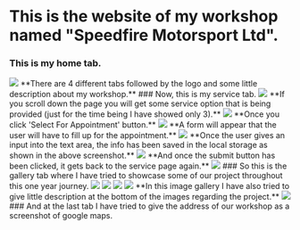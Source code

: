 # This is the website of my workshop named "Speedfire Motorsport Ltd".
### This is my home tab.
<img src="sc_home.png">
**There are 4 different tabs followed by the logo and some little description about my workshop.**
### Now, this is my service tab.
<img src="sc_sr1.png">
**If you scroll down the page you will get some service option that is being provided (just for the time being I have showed only 3).**
<img src="sc_sr2.png">
**Once you click 'Select For Appointment' button.**
<img src="sc_form.png">
**A form will appear that the user will have to fill up for the appointment.**
<img src="sc_locsto.png">
**Once the user gives an input into the text area, the info has been saved in the local storage as shown in the above screenshot.**
<img src="sc_sr2.png">
**And once the submit button has been clicked, it gets back to the service page again.**
<img src="sc_gal.png">
### So this is the gallery tab where I have tried to showcase some of our project throughout this one year journey.
<img src="sc_gal1.png">
<img src="sc_gal2.png">
<img src="sc_gal3.png">
<img src="sc_gal4.png">
**In this image gallery I have also tried to give little description at the bottom of the images regarding the project.**
<img src="sc_con.png">
### And at the last tab I have tried to give the address of our workshop as a screenshot of google maps. 